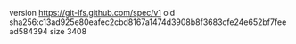 version https://git-lfs.github.com/spec/v1
oid sha256:c13ad925e80eafec2cbd8167a1474d3908b8f3683cfe24e652bf7feead584394
size 3408
